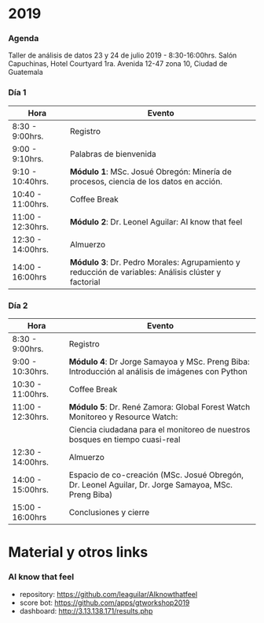 # 2019

### Agenda

Taller de análisis de datos
23 y 24 de julio 2019 - 8:30-16:00hrs. 
Salón Capuchinas, Hotel Courtyard 1ra. Avenida 12-47 zona 10,
Ciudad de Guatemala


### Día 1

|Hora | Evento
|--- | ---
|8:30 - 9:00hrs.	| Registro
|9:00 - 9:10hrs.	|Palabras de bienvenida
|9:10 - 10:40hrs.	|**Módulo 1**: MSc. Josué Obregón: Minería de procesos, ciencia de los datos en acción.
|10:40 - 11:00hrs.	|Coffee Break
|11:00 - 12:30hrs.	|**Módulo 2**: Dr. Leonel Aguilar: AI know that feel
|12:30 - 14:00hrs.	|Almuerzo 
|14:00 - 16:00hrs	|**Módulo 3**: Dr. Pedro Morales: Agrupamiento y reducción de variables: Análisis clúster y factorial
	
### Día 2

|Hora | Evento
|--- | ---
|8:30 - 9:00hrs. |	Registro
|9:00 - 10:30hrs.	| **Módulo 4**: Dr Jorge Samayoa y MSc. Preng Biba:  Introducción al análisis de imágenes con Python
|10:30 - 11:00hrs.	|Coffee Break
|11:00 - 12:30hrs.	| **Módulo 5**: Dr. René Zamora: Global Forest Watch Monitoreo y Resource Watch: 
|                  | Ciencia ciudadana para el monitoreo de nuestros bosques en tiempo cuasi-real
|12:30 - 14:00hrs. |	Almuerzo
|14:00 - 15:00hrs. |	Espacio de co-creación (MSc. Josué Obregón, Dr. Leonel Aguilar, Dr. Jorge Samayoa, MSc. Preng Biba)
|15:00 - 16:00hrs	|Conclusiones y cierre

# Material y otros links

### AI know that feel
* repository: https://github.com/leaguilar/AIknowthatfeel
* score bot: https://github.com/apps/gtworkshop2019
* dashboard: http://3.13.138.171/results.php

###
